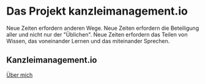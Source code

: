 # Das Projekt kanzleimanagement.io

Neue Zeiten erfordern anderen Wege.
Neue Zeiten erfordern die Beteiligung aller und nicht nur der "Üblichen".
Neue Zeiten erfordern das Teilen von Wissen, das voneinander Lernen und das miteinander Sprechen.


## Kanzleimanagement.io

[Über mich](README.md)


